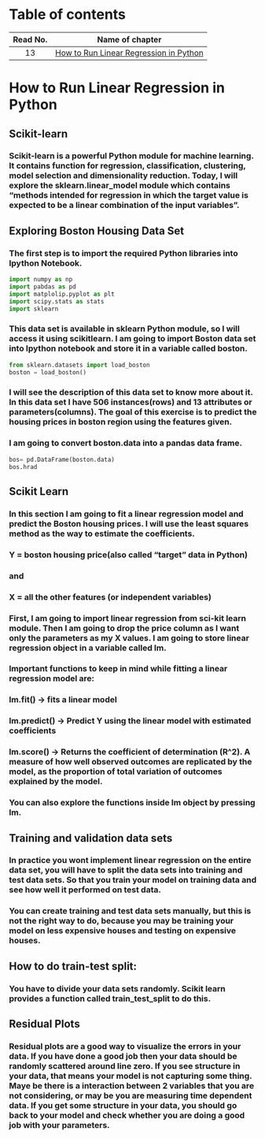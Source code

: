 # Table of contents

|Read No. | Name of chapter|
|:---------: |:--------------:|
|13|[How to Run Linear Regression in Python](How-to-Run-Linear-Regression-in-Python.md)





# How to Run Linear Regression in Python
## Scikit-learn
### Scikit-learn is a powerful Python module for machine learning. It contains function for regression, classification, clustering, model selection and dimensionality reduction. Today, I will explore the sklearn.linear_model module which contains “methods intended for regression in which the target value is expected to be a linear combination of the input variables”.

## Exploring Boston Housing Data Set
### The first step is to import the required Python libraries into Ipython Notebook.

```python
import numpy as np
import pabdas as pd
import matplolip.pyplot as plt
import scipy.stats as stats
import sklearn
```

### This data set is available in sklearn Python module, so I will access it using scikitlearn. I am going to import Boston data set into Ipython notebook and store it in a variable called boston.

```python
from sklearn.datasets import load_boston
boston = load_boston()
```

### I will see the description of this data set to know more about it. In this data set I have 506 instances(rows) and 13 attributes or parameters(columns). The goal of this exercise is to predict the housing prices in boston region using the features given.

### I am going to convert boston.data into a pandas data frame.

```python
bos= pd.DataFrame(boston.data)
bos.hrad
```

## Scikit Learn

### In this section I am going to fit a linear regression model and predict the Boston housing prices. I will use the least squares method as the way to estimate the coefficients.

### Y = boston housing price(also called “target” data in Python)

### and

### X = all the other features (or independent variables)

### First, I am going to import linear regression from sci-kit learn module. Then I am going to drop the price column as I want only the parameters as my X values. I am going to store linear regression object in a variable called lm.

### Important functions to keep in mind while fitting a linear regression model are:

### lm.fit() -> fits a linear model

### lm.predict() -> Predict Y using the linear model with estimated coefficients

### lm.score() -> Returns the coefficient of determination (R^2). A measure of how well observed outcomes are replicated by the model, as the proportion of total variation of outcomes explained by the model.

### You can also explore the functions inside lm object by pressing lm.<tab>

## Training and validation data sets
### In practice you wont implement linear regression on the entire data set, you will have to split the data sets into training and test data sets. So that you train your model on training data and see how well it performed on test data.

### You can create training and test data sets manually, but this is not the right way to do, because you may be training your model on less expensive houses and testing on expensive houses.
## How to do train-test split:
### You have to divide your data sets randomly. Scikit learn provides a function called train_test_split to do this.

## Residual Plots

### Residual plots are a good way to visualize the errors in your data. If you have done a good job then your data should be randomly scattered around line zero. If you see structure in your data, that means your model is not capturing some thing. Maye be there is a interaction between 2 variables that you are not considering, or may be you are measuring time dependent data. If you get some structure in your data, you should go back to your model and check whether you are doing a good job with your parameters.

